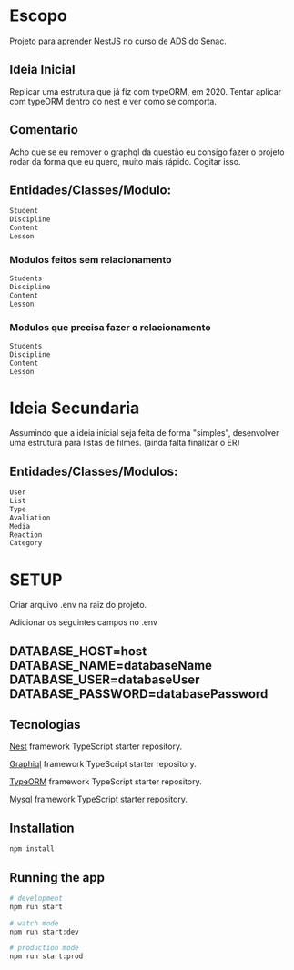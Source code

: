 # Escopo
Projeto para aprender NestJS no curso de ADS do Senac.

## Ideia Inicial
Replicar uma estrutura que já fiz com typeORM, em 2020.
Tentar aplicar com typeORM dentro do nest e ver como se comporta.

## Comentario
Acho que se eu remover o graphql da questão eu consigo fazer o projeto rodar da forma que eu quero, muito mais rápido. Cogitar isso.

## Entidades/Classes/Modulo:
```bash
Student
Discipline
Content
Lesson
```

### Modulos feitos sem relacionamento
```bash
Students
Discipline
Content
Lesson
```

### Modulos que precisa fazer o relacionamento
```bash
Students
Discipline
Content
Lesson
```


# Ideia Secundaria
Assumindo que a ideia inicial seja feita de forma "simples", desenvolver uma estrutura para listas de filmes. (ainda falta finalizar o ER)

## Entidades/Classes/Modulos:
```bash
User
List
Type
Avaliation
Media
Reaction
Category
```


# SETUP
Criar arquivo .env na raiz do projeto.

Adicionar os seguintes campos no .env

DATABASE_HOST=host
DATABASE_NAME=databaseName
DATABASE_USER=databaseUser
DATABASE_PASSWORD=databasePassword
---

## Tecnologias

[Nest](https://github.com/nestjs/nest) framework TypeScript starter repository.

[Graphiql](https://github.com/nestjs/nest) framework TypeScript starter repository.

[TypeORM](https://github.com/nestjs/nest) framework TypeScript starter repository.

[Mysql](https://github.com/nestjs/nest) framework TypeScript starter repository.

## Installation

```bash
npm install
```

## Running the app

```bash
# development
npm run start

# watch mode
npm run start:dev

# production mode
npm run start:prod
```

<!-- ## Test

```bash
# unit tests
npm run test

# e2e tests
npm run test:e2e

# test coverage
npm run test:cov
``` -->
